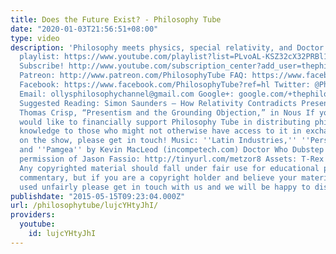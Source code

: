 ```yaml
---
title: Does the Future Exist? - Philosophy Tube
date: "2020-01-03T21:56:51+08:00"
type: video
description: 'Philosophy meets physics, special relativity, and Doctor Who! Metaphysics
  playlist: https://www.youtube.com/playlist?list=PLvoAL-KSZ32cX32PRBl1D4b4wr8DwhRQ4
  Subscribe! http://www.youtube.com/subscription_center?add_user=thephilosophytube
  Patreon: http://www.patreon.com/PhilosophyTube FAQ: https://www.facebook.com/PhilosophyTube/posts/460163027465168
  Facebook: https://www.facebook.com/PhilosophyTube?ref=hl Twitter: @PhilosophyTube
  Email: ollysphilosophychannel@gmail.com Google+: google.com/+thephilosophytube realphilosophytube.tumblr.com
  Suggested Reading: Simon Saunders – How Relativity Contradicts Presentism http://users.ox.ac.uk/~lina0174/kansas.pdf
  Thomas Crisp, “Presentism and the Grounding Objection,” in Nous If you or your organisation
  would like to financially support Philosophy Tube in distributing philosophical
  knowledge to those who might not otherwise have access to it in exchange for credits
  on the show, please get in touch! Music: ''Latin Industries,'' ''Perspectives,''
  and ''Pamgea'' by Kevin MacLeod (incompetech.com) Doctor Who Dubstep Remix by gracious
  permission of Jason Fassio: http://tinyurl.com/metzor8 Assets: T-Rex – myfavouritedinosaur.com
  Any copyrighted material should fall under fair use for educational purposes or
  commentary, but if you are a copyright holder and believe your material has been
  used unfairly please get in touch with us and we will be happy to discuss it.'
publishdate: "2015-05-15T09:23:04.000Z"
url: /philosophytube/lujcYHtyJhI/
providers:
  youtube:
    id: lujcYHtyJhI
---
```


